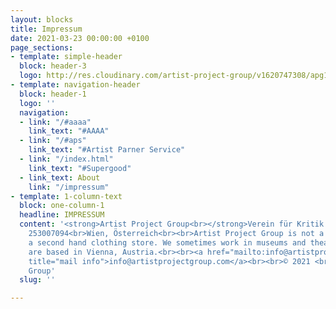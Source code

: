 ```yaml
---
layout: blocks
title: Impressum
date: 2021-03-23 00:00:00 +0100
page_sections:
- template: simple-header
  block: header-3
  logo: http://res.cloudinary.com/artist-project-group/v1620747308/apg1/APG_Logo_Dev_V12_3A1_x1200_en9j2o.png
- template: navigation-header
  block: header-1
  logo: ''
  navigation:
  - link: "/#aaaa"
    link_text: "#AAAA"
  - link: "/#aps"
    link_text: "#Artist Parner Service"
  - link: "/index.html"
    link_text: "#Supergood"
  - link_text: About
    link: "/impressum"
- template: 1-column-text
  block: one-column-1
  headline: IMPRESSUM
  content: '<strong>Artist Project Group<br></strong>Verein für Kritik und Produktion<br>ZVR-Number:
    253007094<br>Wien, Österreich<br><br>Artist Project Group is not a brewery nor
    a second hand clothing store. We sometimes work in museums and theatres. <br>We
    are based in Vienna, Austria.<br><br><a href="mailto:info@artistprojectgroup.com"
    title="mail info">info@artistprojectgroup.com</a><br><br>© 2021 <br>Artist Project
    Group'
  slug: ''

---
```

